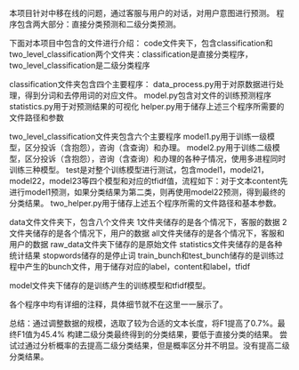 本项目针对中移在线的问题，通过客服与用户的对话，对用户意图进行预测。
程序包含两大部分：直接分类预测和二级分类预测。

下面对本项目中包含的文件进行介绍：
code文件夹下，包含classification和two_level_classification两个文件夹：classification是直接分类程序，two_level_classification是二级分类程序

classification文件夹包含四个主要程序：
data_process.py用于对原数据进行处理，得到分词和去停用词的对应文件。
model.py包含对文件的训练预测程序
statistics.py用于对预测结果的可视化
helper.py用于储存上述三个程序所需要的文件路径和参数

two_level_classification文件夹包含六个主要程序
model1.py用于训练一级模型，区分投诉（含抱怨），咨询（含查询）和办理。
model2.py用于训练二级模型，区分投诉（含抱怨），咨询（含查询）和办理的各种子情况，使用多进程同时训练三种模型。
test是对整个训练模型进行测试，包含model1，model21，model22，model23等四个模型和对应的tfidf值，流程如下：对于文本content先进行model1预测，如果分类结果为第二类，则再使用model22预测，得到最终的分类结果。
two_helper.py用于储存上述五个程序所需的文件路径和基本参数。

data文件文件夹下，包含八个文件夹
1文件夹储存的是各个情况下，客服的数据
2文件夹储存的是各个情况下，用户的数据
all文件夹储存的是各个情况下，客服和用户的数据
raw_data文件夹下储存的是原始文件
statistics文件夹储存的是各种统计结果
stopwords储存的是停止词
train_bunch和test_bunch储存的是训练过程中产生的bunch文件，用于储存对应的label，content和label，tfidf

model文件夹下储存的是训练产生的训练模型和tfidf模型。

各个程序中均有详细的注释，具体细节就不在这里一一展示了。


总结：通过调整数据的规模，选取了较为合适的文本长度，将F1提高了0.7%。最终F1值为45.4%
     构建二级分类最终得到的分类结果，要低于直接分类的结果。
     尝试过通过分析概率的去提高二级分类结果，但是概率区分并不明显。没有提高二级分类结果。
